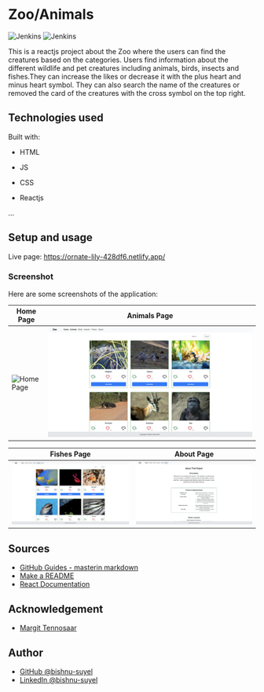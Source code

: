# Zoo/Animals
![Jenkins](https://img.shields.io/badge/Jenkins-blue)
![Jenkins](https://img.shields.io/badge/build-passing-brightgreen)

This is a reactjs project about the Zoo where the users can find the creatures based on the categories. Users find information about the different wildlife and pet creatures including animals, birds, insects and fishes.They can increase the likes or decrease it with the plus heart and minus heart symbol. They can also search the name of the creatures or removed the card of the creatures with the cross symbol on the top right.

## Technologies used

Built with:

- HTML  

- JS  

- CSS  

- Reactjs   

...   

## Setup and usage   

Live page: https://ornate-lily-428df6.netlify.app/

### Screenshot
Here are some screenshots of the application:

| Home Page            | Animals Page                |
|--------------------------|--------------------------|
| ![Home Page](src/assets/home.png) | ![Animals Page](src/assets/animals.png) |

| Fishes Page           | About Page      |
|--------------------------|--------------------------|
| ![Fishes page](src/assets/fishes.png) | ![About Page](src/assets/about.png) |

## Sources  

- [GitHub Guides - masterin markdown](https://guides.github.com/features/mastering-markdown/)
- [Make a README](https://www.makeareadme.com/)
- [React Documentation](https://react.dev/learn)

## Acknowledgement  
- [Margit Tennosaar](https://github.com/margittennosaar)

## Author
- [GitHub @bishnu-suyel](https://github.com/bishnu-suyel)
- [LinkedIn @bishnu-suyel](https://www.linkedin.com/in/bishnu-suyel)
